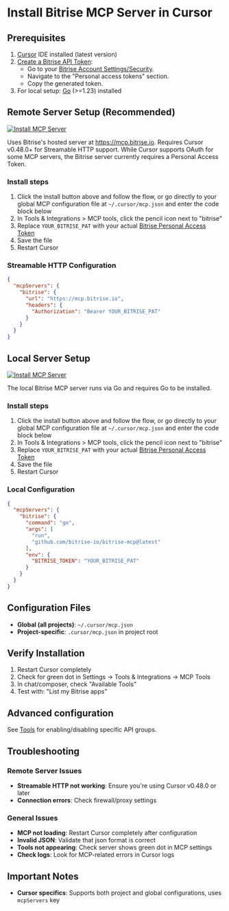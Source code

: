 # Install Bitrise MCP Server in Cursor

## Prerequisites

1. [Cursor](https://cursor.com/download) IDE installed (latest version)
2. [Create a Bitrise API Token](https://devcenter.bitrise.io/api/authentication):
   - Go to your [Bitrise Account Settings/Security](https://app.bitrise.io/me/account/security).
   - Navigate to the "Personal access tokens" section.
   - Copy the generated token.
3. For local setup: [Go](https://go.dev/) (>=1.23) installed

## Remote Server Setup (Recommended)

[![Install MCP Server](https://cursor.com/deeplink/mcp-install-dark.svg)](https://cursor.com/en-US/install-mcp?name=bitrise&config=eyJ1cmwiOiJodHRwczovL21jcC5iaXRyaXNlLmlvIiwiaGVhZGVycyI6eyJBdXRob3JpemF0aW9uIjoiQmVhcmVyIFlPVVJfQklUUklTRV9QQVQifX0%3D%0A)

Uses Bitrise's hosted server at https://mcp.bitrise.io. Requires Cursor v0.48.0+ for Streamable HTTP support. While Cursor supports OAuth for some MCP servers, the Bitrise server currently requires a Personal Access Token.

### Install steps

1. Click the install button above and follow the flow, or go directly to your global MCP configuration file at `~/.cursor/mcp.json` and enter the code block below
2. In Tools & Integrations > MCP tools, click the pencil icon next to "bitrise"
3. Replace `YOUR_BITRISE_PAT` with your actual [Bitrise Personal Access Token](https://devcenter.bitrise.io/api/authentication)
4. Save the file
5. Restart Cursor

### Streamable HTTP Configuration

```json
{
  "mcpServers": {
    "bitrise": {
      "url": "https://mcp.bitrise.io",
      "headers": {
        "Authorization": "Bearer YOUR_BITRISE_PAT"
      }
    }
  }
}
```

## Local Server Setup

[![Install MCP Server](https://cursor.com/deeplink/mcp-install-dark.svg)](https://cursor.com/en-US/install-mcp?name=bitrise&config=eyJlbnYiOnsiQklUUklTRV9UT0tFTiI6IllPVVJfQklUUklTRV9QQVQifSwiY29tbWFuZCI6ImdvIHJ1biBnaXRodWIuY29tL2JpdHJpc2UtaW8vYml0cmlzZS1tY3BAbGF0ZXN0In0%3D)

The local Bitrise MCP server runs via Go and requires Go to be installed.

### Install steps

1. Click the install button above and follow the flow, or go directly to your global MCP configuration file at `~/.cursor/mcp.json` and enter the code block below
2. In Tools & Integrations > MCP tools, click the pencil icon next to "bitrise"
3. Replace `YOUR_BITRISE_PAT` with your actual [Bitrise Personal Access Token](https://devcenter.bitrise.io/api/authentication)
4. Save the file
5. Restart Cursor

### Local Configuration

```json
{
  "mcpServers": {
    "bitrise": {
      "command": "go",
      "args": [
        "run",
        "github.com/bitrise-io/bitrise-mcp@latest"
      ],
      "env": {
        "BITRISE_TOKEN": "YOUR_BITRISE_PAT"
      }
    }
  }
}
```

## Configuration Files

- **Global (all projects)**: `~/.cursor/mcp.json`
- **Project-specific**: `.cursor/mcp.json` in project root

## Verify Installation

1. Restart Cursor completely
2. Check for green dot in Settings → Tools & Integrations → MCP Tools
3. In chat/composer, check "Available Tools"
4. Test with: "List my Bitrise apps"

## Advanced configuration

See [Tools](tools.md) for enabling/disabling specific API groups.

## Troubleshooting

### Remote Server Issues

- **Streamable HTTP not working**: Ensure you're using Cursor v0.48.0 or later
- **Connection errors**: Check firewall/proxy settings

### General Issues

- **MCP not loading**: Restart Cursor completely after configuration
- **Invalid JSON**: Validate that json format is correct
- **Tools not appearing**: Check server shows green dot in MCP settings
- **Check logs**: Look for MCP-related errors in Cursor logs

## Important Notes

- **Cursor specifics**: Supports both project and global configurations, uses `mcpServers` key
